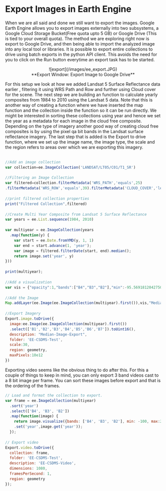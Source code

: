# Export Images in Earth Engine

When we are all said and done we still want to export the images. Google Earth Engine allows you to export images externally into two subsystems, a Google Cloud Storage Bucket(Free quota upto 5 GB) or Google Drive (This is tied to your overall quota). The method we are exploring right now is export to Google Drive, and then being able to import the analyzed image into any local tool or libraries. It is possible to export entire collections to drive using batch exports in the python API client. This avoids the need for you to click on the Run button everytime an export task has to be started.

<center>![export](/images/ee_export.JPG)</center>
<center>**Export Window: Export Image to Google Drive**</center>

For this setup we look at how we added Landsat 5 Surface Reflectance data earlier , filtering it using WRS Path and Row and further using Cloud cover for the scene. The next step we are building an function to calculate yearly composites from 1984 to 2010 using the Landsat 5 data. Note that this is another way of creating a function where we have inserted the map function and the collection inside the function so it can be run directly. We might be interested in sorting these collections using year and hence we set the year as a metadata for each image in the cloud free composite. Depending on the type of imagery another good way of creating cloud free composites is by using the pixel qa bit bands in the Landsat surface reflectance imagery. The last step that is added is the Export to drive function, where we set up the image name, the image type, the scale and the region refers to areas over which we are exporting this imagery.

``` js

//Add an image collection
var collection=ee.ImageCollection('LANDSAT/LT05/C01/T1_SR')

//Filtering an Image Collection
var filtered=collection.filterMetadata('WRS_PATH','equals',25)
.filterMetadata('WRS_ROW','equals',39).filterMetadata('CLOUD_COVER','less_than',15)

//print filtered collection properties
print("Filtered Collection",filtered)

//Create Multi Year Composite from Landsat 5 Surface Reflectance
var years = ee.List.sequence(1984, 2010)

var multiyear = ee.ImageCollection(years
  .map(function(y) {
    var start = ee.Date.fromYMD(y, 1, 1)
    var end = start.advance(1, 'year');
    var image = filtered.filterDate(start, end).median();
    return image.set('year', y)
}))

print(multiyear);

//Add a visualization
var vis = {"opacity":1,"bands":["B4","B3","B2"],"min":-95.56918120427508,"max":2171.008347369839,"gamma":1};

//Add the Image
Map.addLayer(ee.Image(ee.ImageCollection(multiyear).first()),vis,"Median from MultiYear")

//Export Imagery
Export.image.toDrive({
  image:ee.Image(ee.ImageCollection(multiyear).first())
  .select(['B1','B2','B3','B4','B5','B6','B7']).toUint16(),
  description: "Median-Image-Export",
  folder: 'EE-CSDMS-Test',
  scale:30,
  region: geometry,
  maxPixels:10e12
})
```

Exporting video seems like the obvious thing to do after this. For this a couple of things to keep in mind, you can only export 3 band videos cast to a 8 bit image per frame. You can sort these images before export and that is the ordering of the frames.

``` js
// Load and format the collection to export.
var frame = ee.ImageCollection(multiyear)
  .sort('year')
  .select(['B4', 'B3', 'B2'])
  .map(function(image) {
    return image.visualize({bands: ['B4', 'B3', 'B2'], min: -100, max:2200})
    .set('year',image.get('year'));
  });

// Export video
Export.video.toDrive({
  collection: frame,
  folder: 'EE-CSDMS-Test',
  description: 'EE-CSDMS-Video',
  dimensions: 1080,
  framesPerSecond: 1,
  region: geometry
});
```
